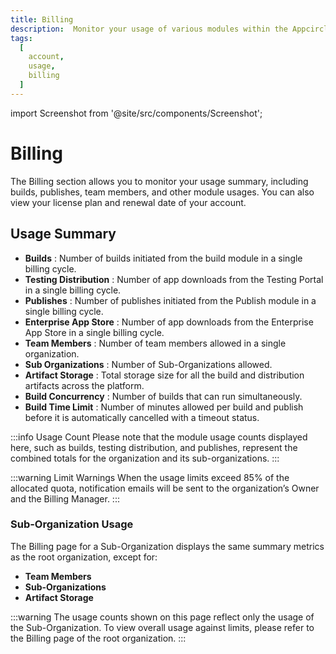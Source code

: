 ```yaml
---
title: Billing
description:  Monitor your usage of various modules within the Appcircle from the Billing section.
tags:
  [
    account,
    usage,
    billing
  ]
---
```


import Screenshot from '@site/src/components/Screenshot';

# Billing

The Billing section allows you to monitor your usage summary, including builds, publishes, team members, and other module usages. You can also view your license plan and renewal date of your account.

<Screenshot url='https://cdn.appcircle.io/docs/assets/BE5909-billing1.png' alt="Billing" />

## Usage Summary

- **Builds** : Number of builds initiated from the build module in a single billing cycle.
- **Testing Distribution** : Number of app downloads from the Testing Portal in a single billing cycle.
- **Publishes** : Number of publishes initiated from the Publish module in a single billing cycle.
- **Enterprise App Store** : Number of app downloads from the Enterprise App Store in a single billing cycle.
- **Team Members** : Number of team members allowed in a single organization.
- **Sub Organizations** : Number of Sub-Organizations allowed.
- **Artifact Storage** : Total storage size for all the build and distribution artifacts across the platform.
- **Build Concurrency** : Number of builds that can run simultaneously.
- **Build Time Limit** : Number of minutes allowed per build and publish before it is automatically cancelled with a timeout status.

:::info Usage Count
Please note that the module usage counts displayed here, such as builds, testing distribution, and publishes, represent the combined totals for the organization and its sub-organizations.
:::

:::warning Limit Warnings
When the usage limits exceed 85% of the allocated quota, notification emails will be sent to the organization’s Owner and the Billing Manager.
:::

### Sub-Organization Usage

The Billing page for a Sub-Organization displays the same summary metrics as the root organization, except for: 

- **Team Members** 
- **Sub-Organizations**
- **Artifact Storage**

:::warning
The usage counts shown on this page reflect only the usage of the Sub-Organization. To view overall usage against limits, please refer to the Billing page of the root organization.
:::

<Screenshot url='https://cdn.appcircle.io/docs/assets/BE6066-ss1.png'/>